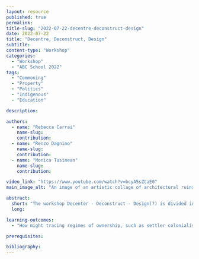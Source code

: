 ```yaml
---
layout: resource
published: true
permalink:
title-slug: "2022-07-22-decentre-deconstruct-design"
date: 2022-07-22
title: "Decentre, Deconstruct, Design"
subtitle:
content-type: "Workshop"
categories:
  - "Workshop"
  - "ABC School 2022"
tags:
  - "Commoning"
  - "Property"
  - "Politics"
  - "Indigenous"
  - "Education"

description:

authors:
  - name: "Rebecca Carrai"
    name-slug:
    contribution:
  - name: "Renzo Dagnino"
    name-slug:
    contribution:
  - name: "Monica Tusinean"
    name-slug:
    contribution:

video_link: "https://www.youtube.com/watch?v=bcyA5sZCaE0"
main_image_alt: "An image of an artistic collage of architectural ruins, modern grid forms, and conversing figures from antiquity."

abstract:
  short: "The workshop Decenter - Deconstruct - Design(?) is divided into three parts each exploring and addressing disciplinary, ideological and spatial questions through the engagement of participants in mapping architectural curricula, collective critical thinking and design-driven strategizing, and aims to assess alternative modes of architectural education and production beyond conventional capitalist constructs."
  long:

learning-outcomes:
  - "How might tracing regimes of ownership, such as settler colonialism or financial capital, challenge and politicize contemporary design pedagogy?"

prerequisites:

bibliography:
---
```

